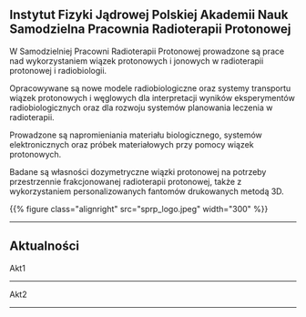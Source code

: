 <h2>
Instytut Fizyki Jądrowej Polskiej Akademii Nauk<br>
Samodzielna Pracownia Radioterapii Protonowej
</h2>


W Samodzielniej Pracowni Radioterapii Protonowej prowadzone są prace nad wykorzystaniem wiązek protonowych i jonowych w radioterapii protonowej i  radiobiologii.

Opracowywane są nowe modele radiobiologiczne oraz systemy transportu wiązek protonowych i węglowych dla interpretacji wyników eksperymentów radiobiologicznych oraz dla rozwoju systemów planowania leczenia w radioterapii.

Prowadzone są napromieniania materiału biologicznego, systemów elektronicznych oraz próbek materiałowych przy pomocy wiązek protonowych.

Badane są własności dozymetryczne wiązki protonowej na potrzeby przestrzennie frakcjonowanej radioterapii protonowej, także z wykorzystaniem personalizowanych fantomów  drukowanych metodą  3D.


{{% figure class="alignright" src="sprp_logo.jpeg" width="300" %}}

---

Aktualności
-----------

Akt1
****

Akt2
****